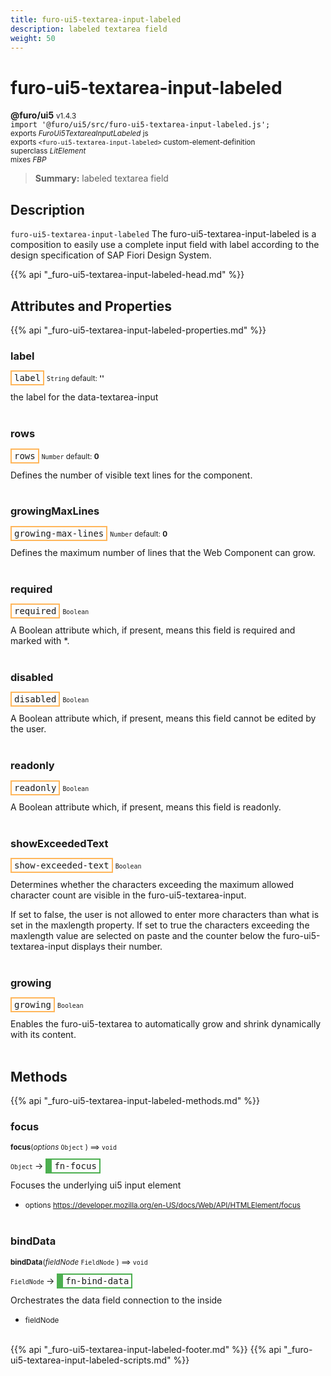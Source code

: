 ```yaml
---
title: furo-ui5-textarea-input-labeled
description: labeled textarea field
weight: 50
---
```


# furo-ui5-textarea-input-labeled
**@furo/ui5** <small>v1.4.3</small>
<br>`import '@furo/ui5/src/furo-ui5-textarea-input-labeled.js';`<small>
<br>exports *FuroUi5TextareaInputLabeled* js
<br>exports `<furo-ui5-textarea-input-labeled>` custom-element-definition
<br>superclass *LitElement*
<br> mixes *FBP*</small>

> **Summary:** labeled textarea field

## Description

`furo-ui5-textarea-input-labeled`
The furo-ui5-textarea-input-labeled is a composition to easily use a complete input field with label according
to the design specification of SAP Fiori Design System.

{{% api "_furo-ui5-textarea-input-labeled-head.md" %}}

## Attributes and Properties
{{% api "_furo-ui5-textarea-input-labeled-properties.md" %}}






### **label**

<span  style="border-width:2px; border-style: solid;border-color:  rgb(255, 182, 91);font-family:monospace; padding:2px 4px;">label</span>
<small>`String` default: **&#39;&#39;**</small>

the label for the data-textarea-input
<br><br>

### **rows**

<span  style="border-width:2px; border-style: solid;border-color:  rgb(255, 182, 91);font-family:monospace; padding:2px 4px;">rows</span>
<small>`Number` default: **0**</small>

Defines the number of visible text lines for the component.
<br><br>

### **growingMaxLines**

<span  style="border-width:2px; border-style: solid;border-color:  rgb(255, 182, 91);font-family:monospace; padding:2px 4px;">growing-max-lines</span>
<small>`Number` default: **0**</small>

Defines the maximum number of lines that the Web Component can grow.
<br><br>

### **required**

<span  style="border-width:2px; border-style: solid;border-color:  rgb(255, 182, 91);font-family:monospace; padding:2px 4px;">required</span>
<small>`Boolean` </small>

A Boolean attribute which, if present, means this field is required and marked with *.
<br><br>

### **disabled**

<span  style="border-width:2px; border-style: solid;border-color:  rgb(255, 182, 91);font-family:monospace; padding:2px 4px;">disabled</span>
<small>`Boolean` </small>

A Boolean attribute which, if present, means this field cannot be edited by the user.
<br><br>

### **readonly**

<span  style="border-width:2px; border-style: solid;border-color:  rgb(255, 182, 91);font-family:monospace; padding:2px 4px;">readonly</span>
<small>`Boolean` </small>

A Boolean attribute which, if present, means this field is readonly.
<br><br>

### **showExceededText**

<span  style="border-width:2px; border-style: solid;border-color:  rgb(255, 182, 91);font-family:monospace; padding:2px 4px;">show-exceeded-text</span>
<small>`Boolean` </small>

Determines whether the characters exceeding the maximum allowed character count are visible in the furo-ui5-textarea-input.

If set to false, the user is not allowed to enter more characters than what is set in the maxlength property.
If set to true the characters exceeding the maxlength value are selected on paste and the counter below
the furo-ui5-textarea-input displays their number.
<br><br>

### **growing**

<span  style="border-width:2px; border-style: solid;border-color:  rgb(255, 182, 91);font-family:monospace; padding:2px 4px;">growing</span>
<small>`Boolean` </small>

Enables the furo-ui5-textarea to automatically grow and shrink dynamically with its content.
<br><br>

## Methods
{{% api "_furo-ui5-textarea-input-labeled-methods.md" %}}


### **focus**
<small>**focus**(*options* `Object` ) ⟹ `void`</small>

<small>`Object` </small> →
<span  style="border-width:2px 2px 2px 10px; border-style: solid;border-color:  rgb(76, 175, 80);font-family:monospace; padding:2px 4px;">fn-focus</span>

Focuses the underlying ui5 input element

- <small>options https://developer.mozilla.org/en-US/docs/Web/API/HTMLElement/focus</small>
<br><br>


### **bindData**
<small>**bindData**(*fieldNode* `FieldNode` ) ⟹ `void`</small>

<small>`FieldNode` </small> →
<span  style="border-width:2px 2px 2px 10px; border-style: solid;border-color:  rgb(76, 175, 80);font-family:monospace; padding:2px 4px;">fn-bind-data</span>

Orchestrates the data field connection to the inside

- <small>fieldNode </small>
<br><br>












{{% api "_furo-ui5-textarea-input-labeled-footer.md" %}}
{{% api "_furo-ui5-textarea-input-labeled-scripts.md" %}}
